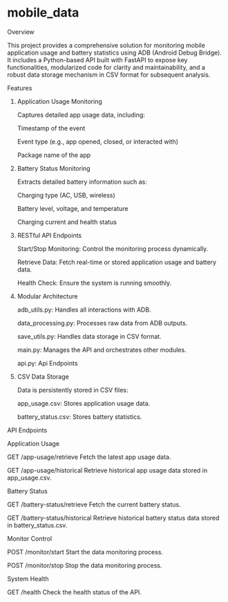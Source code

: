 # mobile_data
Overview

This project provides a comprehensive solution for monitoring mobile application usage and battery statistics using ADB (Android Debug Bridge). It includes a Python-based API built with FastAPI to expose key functionalities, modularized code for clarity and maintainability, and a robust data storage mechanism in CSV format for subsequent analysis.




Features

1. Application Usage Monitoring

      Captures detailed app usage data, including:
      
      Timestamp of the event
      
      Event type (e.g., app opened, closed, or interacted with)
      
      Package name of the app

2. Battery Status Monitoring

      Extracts detailed battery information such as:
      
      Charging type (AC, USB, wireless)
      
      Battery level, voltage, and temperature
      
      Charging current and health status

3. RESTful API Endpoints

      Start/Stop Monitoring: Control the monitoring process dynamically.
      
      Retrieve Data: Fetch real-time or stored application usage and battery data.
      
      Health Check: Ensure the system is running smoothly.

4. Modular Architecture

      adb_utils.py: Handles all interactions with ADB.
      
      data_processing.py: Processes raw data from ADB outputs.
      
      save_utils.py: Handles data storage in CSV format.
      
      main.py: Manages the API and orchestrates other modules.
      
      api.py: Api Endpoints

5. CSV Data Storage

      Data is persistently stored in CSV files:
      
      app_usage.csv: Stores application usage data.
      
      battery_status.csv: Stores battery statistics.






API Endpoints

Application Usage

  GET /app-usage/retrieve
  Fetch the latest app usage data.
  
  GET /app-usage/historical
  Retrieve historical app usage data stored in app_usage.csv.

Battery Status

  GET /battery-status/retrieve
  Fetch the current battery status.
  
  GET /battery-status/historical
  Retrieve historical battery status data stored in battery_status.csv.

Monitor Control

  POST /monitor/start
  Start the data monitoring process.
  
  POST /monitor/stop
  Stop the data monitoring process.

System Health

  GET /health
  Check the health status of the API.

